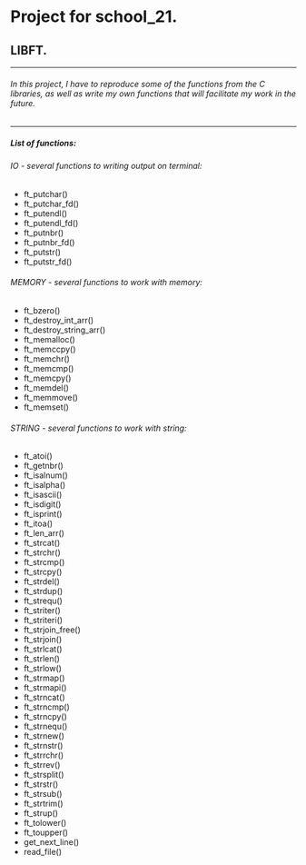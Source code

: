 # Project for school_21.
## LIBFT.
---
###### In this project, I have to reproduce some of the functions from the C libraries, as well as write my own functions that will facilitate my work in the future. 
---
##### List of functions:

###### IO - several functions to writing output on terminal:
* ft_putchar()
* ft_putchar_fd()
* ft_putendl()
* ft_putendl_fd()
* ft_putnbr()
* ft_putnbr_fd()
* ft_putstr()
* ft_putstr_fd()

###### MEMORY - several functions to work with memory:
* ft_bzero()
* ft_destroy_int_arr()
* ft_destroy_string_arr()
* ft_memalloc()
* ft_memccpy()
* ft_memchr()
* ft_memcmp()
* ft_memcpy()
* ft_memdel()
* ft_memmove()
* ft_memset()

###### STRING - several functions to work with string:
* ft_atoi()
* ft_getnbr()
* ft_isalnum()
* ft_isalpha()
* ft_isascii()
* ft_isdigit()
* ft_isprint()
* ft_itoa()
* ft_len_arr()
* ft_strcat()
* ft_strchr()
* ft_strcmp()
* ft_strcpy()
* ft_strdel()
* ft_strdup()
* ft_strequ()
* ft_striter()
* ft_striteri()
* ft_strjoin_free()
* ft_strjoin()
* ft_strlcat()
* ft_strlen()
* ft_strlow()
* ft_strmap()
* ft_strmapi()
* ft_strncat()
* ft_strncmp()
* ft_strncpy()
* ft_strnequ()
* ft_strnew()
* ft_strnstr()
* ft_strrchr()
* ft_strrev()
* ft_strsplit()
* ft_strstr()
* ft_strsub()
* ft_strtrim()
* ft_strup()
* ft_tolower()
* ft_toupper()
* get_next_line()
* read_file()
